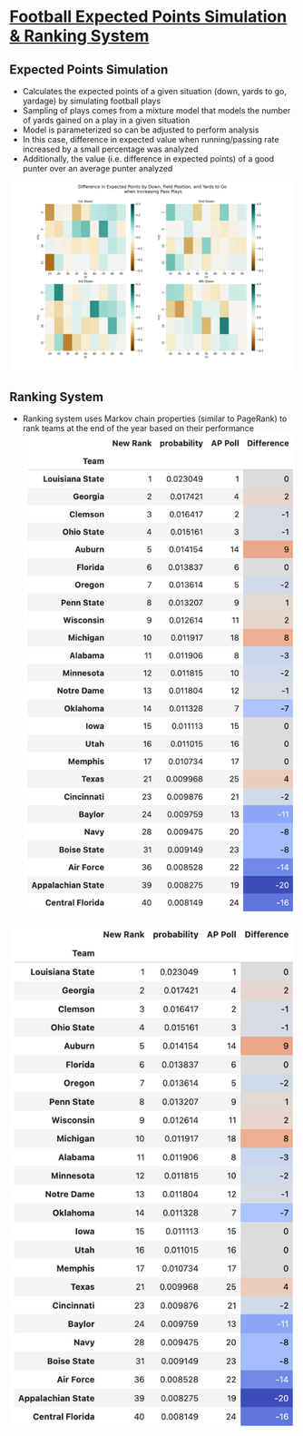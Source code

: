 # [Football Expected Points Simulation & Ranking System](https://github.com/silashayes/football-expected-points)

## Expected Points Simulation
- Calculates the expected points of a given situation (down, yards to go, yardage) by simulating football plays
- Sampling of plays comes from a mixture model that models the number of yards gained on a play in a given situation
- Model is parameterized so can be adjusted to perform analysis
- In this case, difference in expected value when running/passing rate increased by a small percentage was analyzed
- Additionally, the value (i.e. difference in expected points) of a good punter over an average punter analyzed
<p align="center">
  <img src="./images/EP%20Pass%20Visualization.png" alt="EP Viz" style="width:"50%"/>
</p>

## Ranking System
- Ranking system uses Markov chain properties (similar to PageRank) to rank teams at the end of the year based on their performance
![](./images/Rankings%20Table.png)
<p align="center">
  <img src="./images/Rankings%20Table.png" alt="Markov Rank Viz" style="width:"50%"/>
</p>
